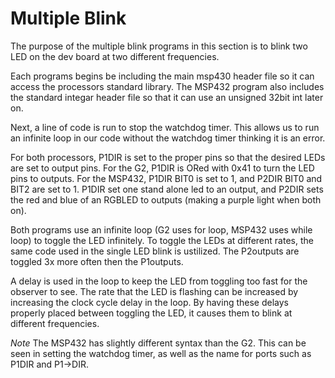 # Multiple Blink

The purpose of the multiple blink programs in this section is to blink two LED on the dev board at two different frequencies.

Each programs begins be including the main msp430 header file so it can access the processors standard library. The MSP432 program also includes the standard integar header file so that it can use an unsigned 32bit int later on.

Next, a line of code is run to stop the watchdog timer. This allows us to run an infinite loop in our code without the watchdog timer thinking it is an error.

For both processors, P1DIR is set to  the proper pins so that the desired LEDs are set to output pins. For the G2, P1DIR is ORed with 0x41 to turn the LED pins to outputs. For the MSP432, P1DIR BIT0 is set to 1, and P2DIR BIT0 and BIT2 are set to 1. P1DIR set one stand alone led to an output, and P2DIR sets the red and blue of an RGBLED to outputs (making a purple light when both on).

Both programs use an infinite loop (G2 uses for loop, MSP432 uses while loop) to toggle the LED infinitely. To toggle the LEDs at different rates, the same code used in the single LED blink is ustilized. The P2outputs are toggled 3x more often then the P1outputs.

A delay is used in the loop to keep the LED from toggling too fast for the observer to see. The rate that the LED is flashing can be increased by increasing the clock cycle delay in the loop. By having these delays properly placed between toggling the LED, it causes them to blink at different frequencies.

*Note* The MSP432 has slightly different syntax than the G2. This can be seen in setting the watchdog timer, as well as the name for ports such as P1DIR and P1->DIR.
